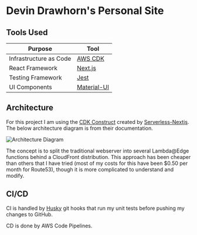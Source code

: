 # Devin Drawhorn's Personal Site

## Tools Used

| Purpose | Tool |
|---|---|
| Infrastructure as Code | [AWS CDK](https://aws.amazon.com/cdk/) |
| React Framework | [Next.js](https://nextjs.org/) |
| Testing Framework | [Jest](https://jestjs.io/) |
| UI Components | [Material-UI](https://material-ui.com/) |

## Architecture

For this project I am using the [CDK Construct](https://serverless-nextjs.com/docs/cdkconstruct) created by [Serverless-Nextjs](https://serverless-nextjs.com/). The below architecture diagram is from their documentation.

![Architecture Diagram](https://serverless-nextjs.com/assets/images/arch_no_grid-93318e17a6f016cf25b71df5119af630.svg)

The concept is to split the traditional webserver into several Lambda@Edge functions behind a CloudFront distribution. This approach has been cheaper than others that I have tried (most of my costs for this have been $0.50 per month for Route53), though it is more complicated to understand and modify.

## CI/CD

CI is handled by [Husky](https://typicode.github.io/husky/#/) git hooks that run my unit tests before pushing my changes to GitHub.

CD is done by AWS Code Pipelines.
